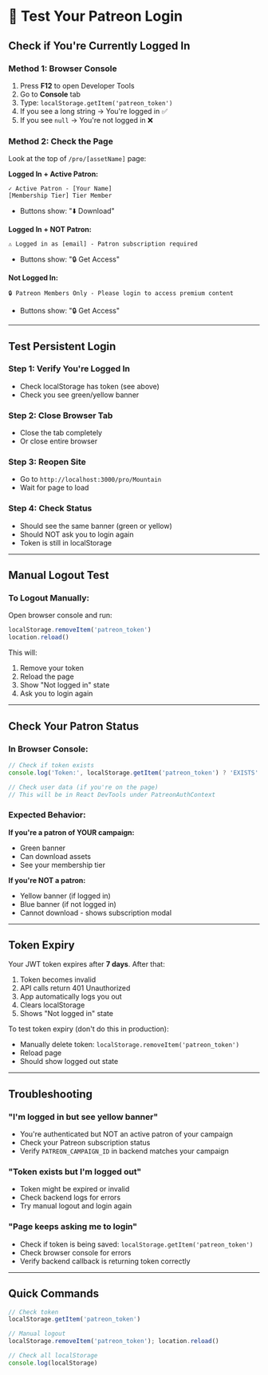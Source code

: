 # 🧪 Test Your Patreon Login

## Check if You're Currently Logged In

### Method 1: Browser Console
1. Press **F12** to open Developer Tools
2. Go to **Console** tab
3. Type: `localStorage.getItem('patreon_token')`
4. If you see a long string → You're logged in ✅
5. If you see `null` → You're not logged in ❌

### Method 2: Check the Page
Look at the top of `/pro/[assetName]` page:

**Logged In + Active Patron:**
```
✓ Active Patron - [Your Name]
[Membership Tier] Tier Member
```
- Buttons show: "⬇️ Download"

**Logged In + NOT Patron:**
```
⚠️ Logged in as [email] - Patron subscription required
```
- Buttons show: "🔒 Get Access"

**Not Logged In:**
```
🔒 Patreon Members Only - Please login to access premium content
```
- Buttons show: "🔒 Get Access"

---

## Test Persistent Login

### Step 1: Verify You're Logged In
- Check localStorage has token (see above)
- Check you see green/yellow banner

### Step 2: Close Browser Tab
- Close the tab completely
- Or close entire browser

### Step 3: Reopen Site
- Go to `http://localhost:3000/pro/Mountain`
- Wait for page to load

### Step 4: Check Status
- Should see the same banner (green or yellow)
- Should NOT ask you to login again
- Token is still in localStorage

---

## Manual Logout Test

### To Logout Manually:
Open browser console and run:
```javascript
localStorage.removeItem('patreon_token')
location.reload()
```

This will:
1. Remove your token
2. Reload the page
3. Show "Not logged in" state
4. Ask you to login again

---

## Check Your Patron Status

### In Browser Console:
```javascript
// Check if token exists
console.log('Token:', localStorage.getItem('patreon_token') ? 'EXISTS' : 'NONE');

// Check user data (if you're on the page)
// This will be in React DevTools under PatreonAuthContext
```

### Expected Behavior:

**If you're a patron of YOUR campaign:**
- Green banner
- Can download assets
- See your membership tier

**If you're NOT a patron:**
- Yellow banner (if logged in)
- Blue banner (if not logged in)
- Cannot download - shows subscription modal

---

## Token Expiry

Your JWT token expires after **7 days**. After that:

1. Token becomes invalid
2. API calls return 401 Unauthorized
3. App automatically logs you out
4. Clears localStorage
5. Shows "Not logged in" state

To test token expiry (don't do this in production):
- Manually delete token: `localStorage.removeItem('patreon_token')`
- Reload page
- Should show logged out state

---

## Troubleshooting

### "I'm logged in but see yellow banner"
- You're authenticated but NOT an active patron of your campaign
- Check your Patreon subscription status
- Verify `PATREON_CAMPAIGN_ID` in backend matches your campaign

### "Token exists but I'm logged out"
- Token might be expired or invalid
- Check backend logs for errors
- Try manual logout and login again

### "Page keeps asking me to login"
- Check if token is being saved: `localStorage.getItem('patreon_token')`
- Check browser console for errors
- Verify backend callback is returning token correctly

---

## Quick Commands

```javascript
// Check token
localStorage.getItem('patreon_token')

// Manual logout
localStorage.removeItem('patreon_token'); location.reload()

// Check all localStorage
console.log(localStorage)
```
